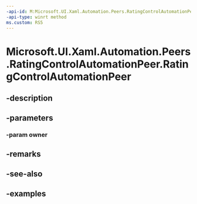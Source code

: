 ```yaml
---
-api-id: M:Microsoft.UI.Xaml.Automation.Peers.RatingControlAutomationPeer.#ctor(Microsoft.UI.Xaml.Controls.RatingControl)
-api-type: winrt method
ms.custom: RS5
---
```


<!-- Method syntax.
public RatingControlAutomationPeer.RatingControlAutomationPeer(RatingControl owner)
-->

# Microsoft.UI.Xaml.Automation.Peers.RatingControlAutomationPeer.RatingControlAutomationPeer

## -description

## -parameters
### -param owner

## -remarks

## -see-also

## -examples

